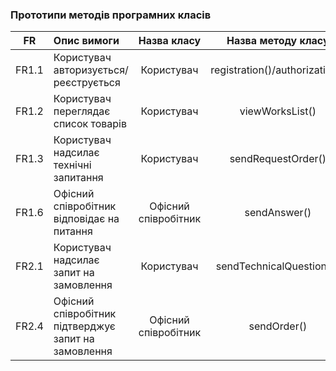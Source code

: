 ### Прототипи методів програмних класів

|FR|Опис вимоги|Назва класу|Назва методу класу|
|:-----:|:-----|:-----:|:-----:|
|FR1.1|Користувач авторизується/реєструється|Користувач|registration()/authorization()|
|FR1.2|Користувач переглядає список товарів|Користувач|viewWorksList()|
|FR1.3|Користувач надсилає технічні запитання|Користувач|sendRequestOrder()|
|FR1.6|Офісний співробітник відповідає на питання|Офісний співробітник|sendAnswer()|
|FR2.1|Користувач надсилає запит на замовлення|Користувач|sendTechnicalQuestions()|
|FR2.4|Офісний співробітник підтверджує запит на замовлення|Офісний співробітник|sendOrder()|

